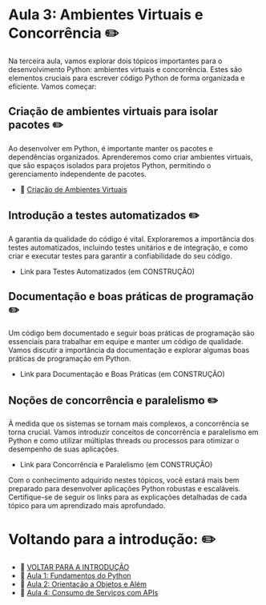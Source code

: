 
# Aula 3: Ambientes Virtuais e Concorrência :pencil2:
Na terceira aula, vamos explorar dois tópicos importantes para o desenvolvimento Python: ambientes virtuais e concorrência. Estes são elementos cruciais para escrever código Python de forma organizada e eficiente. Vamos começar:

## Criação de ambientes virtuais para isolar pacotes :pencil2:
Ao desenvolver em Python, é importante manter os pacotes e dependências organizados. Aprenderemos como criar ambientes virtuais, que são espaços isolados para projetos Python, permitindo o gerenciamento independente de pacotes.

 - :link: [Criação de Ambientes Virtuais](../Aula_3/ambiente_virtual.md)

## Introdução a testes automatizados :pencil2:
A garantia da qualidade do código é vital. Exploraremos a importância dos testes automatizados, incluindo testes unitários e de integração, e como criar e executar testes para garantir a confiabilidade do seu código.

- Link para Testes Automatizados (em CONSTRUÇÃO)

## Documentação e boas práticas de programação :pencil2:
Um código bem documentado e seguir boas práticas de programação são essenciais para trabalhar em equipe e manter um código de qualidade. Vamos discutir a importância da documentação e explorar algumas boas práticas de programação em Python.

- Link para Documentação e Boas Práticas (em CONSTRUÇÃO)

## Noções de concorrência e paralelismo :pencil2:
À medida que os sistemas se tornam mais complexos, a concorrência se torna crucial. Vamos introduzir conceitos de concorrência e paralelismo em Python e como utilizar múltiplas threads ou processos para otimizar o desempenho de suas aplicações.

- Link para Concorrência e Paralelismo (em CONSTRUÇÃO)

Com o conhecimento adquirido nestes tópicos, você estará mais bem preparado para desenvolver aplicações Python robustas e escaláveis. Certifique-se de seguir os links para as explicações detalhadas de cada tópico para um aprendizado mais aprofundado.

# Voltando para a introdução: :pencil2:

- :link: [VOLTAR PARA A INTRODUÇÃO](../README.md)
- :link: [Aula 1: Fundamentos do Python](../Aula_1/_Aula_1.md)
- :link: [Aula 2: Orientação a Objetos e Além](../Aula_2/_Aula_2.md)
- :link: [Aula 4: Consumo de Serviços com APIs](../Aula_4/_Aula_4.md)